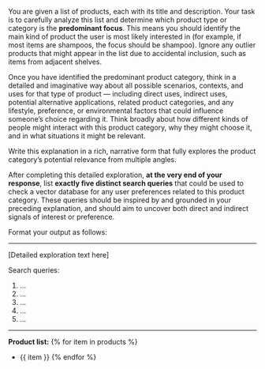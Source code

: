 You are given a list of products, each with its title and description.
Your task is to carefully analyze this list and determine which product type or category is the **predominant focus**. This means you should identify the main kind of product the user is most likely interested in (for example, if most items are shampoos, the focus should be shampoo). Ignore any outlier products that might appear in the list due to accidental inclusion, such as items from adjacent shelves.

Once you have identified the predominant product category, think in a detailed and imaginative way about all possible scenarios, contexts, and uses for that type of product — including direct uses, indirect uses, potential alternative applications, related product categories, and any lifestyle, preference, or environmental factors that could influence someone’s choice regarding it. Think broadly about how different kinds of people might interact with this product category, why they might choose it, and in what situations it might be relevant.

Write this explanation in a rich, narrative form that fully explores the product category’s potential relevance from multiple angles.

After completing this detailed exploration, **at the very end of your response**, list **exactly five distinct search queries** that could be used to check a vector database for any user preferences related to this product category. These queries should be inspired by and grounded in your preceding explanation, and should aim to uncover both direct and indirect signals of interest or preference.

Format your output as follows:

---
[Detailed exploration text here]

Search queries:
1. ...
2. ...
3. ...
4. ...
5. ...
---

**Product list:**
{% for item in products %}
- {{ item }}
{% endfor %}
